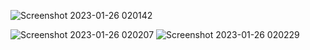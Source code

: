 ![Screenshot 2023-01-26 020142](https://github.com/shahzaibshafiq100/Ecommerce-React/assets/73356944/512c09bf-2526-4381-aeb0-a94f912db2ed)


![Screenshot 2023-01-26 020207](https://github.com/shahzaibshafiq100/Ecommerce-React/assets/73356944/9adf7459-c8ec-4829-a330-c0aed4b69d81)
![Screenshot 2023-01-26 020229](https://github.com/shahzaibshafiq100/Ecommerce-React/assets/73356944/b99aab78-0ecd-48b9-97ed-ee900a3ca71a)
